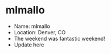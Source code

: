 # mlmallo

* Name: mlmallo
* Location: Denver, CO
* The weekend was fantastic weekend!
* Update here
